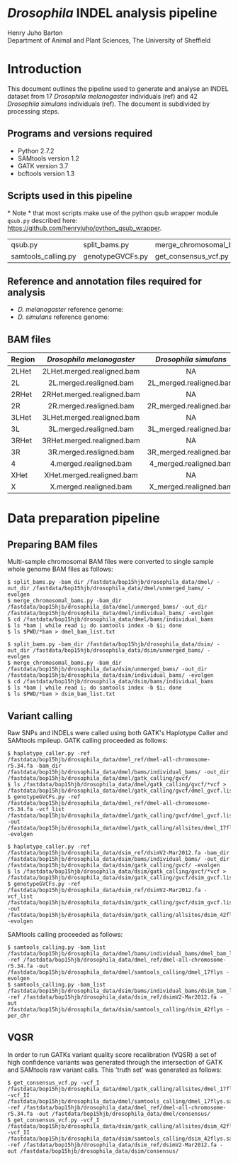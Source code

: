 # *Drosophila* INDEL analysis pipeline
Henry Juho Barton  
Department of Animal and Plant Sciences, The University of Sheffield  

# Introduction

This document outlines the pipeline used to generate and analyse an INDEL dataset from 17 *Drosophila melanogaster* individuals (ref) and 42 *Drosophila simulans* individuals (ref). The document is subdivided by processing steps.

## Programs and versions required

  * Python 2.7.2
  * SAMtools version 1.2
  * GATK version 3.7
  * bcftools version 1.3

## Scripts used in this pipeline

\* Note \* that most scripts make use of the python qsub wrapper module ```qsub.py``` described here: <https://github.com/henryjuho/python_qsub_wrapper>.


|                            |                            |                             |                             |
|:---------------------------|:---------------------------|:----------------------------|:----------------------------|
| qsub.py                    | split_bams.py              | merge_chromosomal_bams.py   | haplotype_caller.py         |
| samtools_calling.py        | genotypeGVCFs.py           | get_consensus_vcf.py        |                             |

## Reference and annotation files required for analysis

  * *D. melanogaster* reference genome: 
  * *D. simulans* reference genome:
  
## BAM files

| Region                     | _Drosophila melanogaster_   | _Drosophila simulans_     |
|:---------------------------|:---------------------------:|:-------------------------:|
| 2LHet                      | 2LHet.merged.realigned.bam  |    NA                     |
| 2L                         | 2L.merged.realigned.bam     | 2L_merged.realigned.bam   |
| 2RHet                      | 2RHet.merged.realigned.bam  |    NA                     |
| 2R                         | 2R.merged.realigned.bam     | 2R_merged.realigned.bam   |
| 3LHet                      | 3LHet.merged.realigned.bam  |    NA                     |
| 3L                         | 3L.merged.realigned.bam     | 3L_merged.realigned.bam   |
| 3RHet                      | 3RHet.merged.realigned.bam  |    NA                     |
| 3R                         | 3R.merged.realigned.bam     | 3R_merged.realigned.bam   |
| 4                          | 4.merged.realigned.bam      | 4_merged.realigned.bam    |
| XHet                       | XHet.merged.realigned.bam   |    NA                     |
| X                          | X.merged.realigned.bam      | X_merged.realigned.bam    |


# Data preparation pipeline
## Preparing BAM files

Multi-sample chromosomal BAM files were converted to single sample whole genome BAM files as follows:

```
$ split_bams.py -bam_dir /fastdata/bop15hjb/drosophila_data/dmel/ -out_dir /fastdata/bop15hjb/drosophila_data/dmel/unmerged_bams/ -evolgen
$ merge_chromosomal_bams.py -bam_dir /fastdata/bop15hjb/drosophila_data/dmel/unmerged_bams/ -out_dir /fastdata/bop15hjb/drosophila_data/dmel/individual_bams/ -evolgen
$ cd /fastdata/bop15hjb/drosophila_data/dmel/bams/individual_bams
$ ls *bam | while read i; do samtools index -b $i; done
$ ls $PWD/*bam > dmel_bam_list.txt

$ split_bams.py -bam_dir /fastdata/bop15hjb/drosophila_data/dsim/ -out_dir /fastdata/bop15hjb/drosophila_data/dsim/unmerged_bams/ -evolgen
$ merge_chromosomal_bams.py -bam_dir /fastdata/bop15hjb/drosophila_data/dsim/unmerged_bams/ -out_dir /fastdata/bop15hjb/drosophila_data/dsim/individual_bams/ -evolgen
$ cd /fastdata/bop15hjb/drosophila_data/dsim/bams/individual_bams
$ ls *bam | while read i; do samtools index -b $i; done
$ ls $PWD/*bam > dsim_bam_list.txt
```

## Variant calling

Raw SNPs and INDELs were called using both GATK's Haplotype Caller and SAMtools mpileup. GATK calling proceeded as follows:

```
$ haplotype_caller.py -ref /fastdata/bop15hjb/drosophila_data/dmel_ref/dmel-all-chromosome-r5.34.fa -bam_dir /fastdata/bop15hjb/drosophila_data/dmel/bams/individual_bams/ -out_dir /fastdata/bop15hjb/drosophila_data/dmel/gatk_calling/gvcf/
$ ls /fastdata/bop15hjb/drosophila_data/dmel/gatk_calling/gvcf/*vcf > /fastdata/bop15hjb/drosophila_data/dmel/gatk_calling/gvcf/dmel_gvcf.list
$ genotypeGVCFs.py -ref /fastdata/bop15hjb/drosophila_data/dmel_ref/dmel-all-chromosome-r5.34.fa -vcf_list /fastdata/bop15hjb/drosophila_data/dmel/gatk_calling/gvcf/dmel_gvcf.list -out /fastdata/bop15hjb/drosophila_data/dmel/gatk_calling/allsites/dmel_17flys.gatk.allsites.vcf -evolgen

$ haplotype_caller.py -ref /fastdata/bop15hjb/drosophila_data/dsim_ref/dsimV2-Mar2012.fa -bam_dir /fastdata/bop15hjb/drosophila_data/dsim/bams/individual_bams/ -out_dir /fastdata/bop15hjb/drosophila_data/dsim/gatk_calling/gvcf/ -evolgen
$ ls /fastdata/bop15hjb/drosophila_data/dsim/gatk_calling/gvcf/*vcf > /fastdata/bop15hjb/drosophila_data/dsim/gatk_calling/gvcf/dsim_gvcf.list
$ genotypeGVCFs.py -ref /fastdata/bop15hjb/drosophila_data/dsim_ref/dsimV2-Mar2012.fa -vcf_list /fastdata/bop15hjb/drosophila_data/dsim/gatk_calling/gvcf/dsim_gvcf.list -out /fastdata/bop15hjb/drosophila_data/dsim/gatk_calling/allsites/dsim_42flys.gatk.allsites.vcf -evolgen
```

SAMtools calling proceeded as follows:

```
$ samtools_calling.py -bam_list /fastdata/bop15hjb/drosophila_data/dmel/bams/individual_bams/dmel_bam_list.txt -ref /fastdata/bop15hjb/drosophila_data/dmel_ref/dmel-all-chromosome-r5.34.fa -out /fastdata/bop15hjb/drosophila_data/dmel/samtools_calling/dmel_17flys -evolgen
$ samtools_calling.py -bam_list /fastdata/bop15hjb/drosophila_data/dsim/bams/individual_bams/dsim_bam_list.txt -ref /fastdata/bop15hjb/drosophila_data/dsim_ref/dsimV2-Mar2012.fa -out /fastdata/bop15hjb/drosophila_data/dsim/samtools_calling/dsim_42flys -per_chr
```

## VQSR

In order to run GATKs variant quality score recalibration (VQSR) a set of high confidence variants was generated through the intersection of GATK and SAMtools raw variant calls. This 'truth set' was generated as follows:

```
$ get_consensus_vcf.py -vcf_I /fastdata/bop15hjb/drosophila_data/dmel/gatk_calling/allsites/dmel_17flys.gatk.allsites.vcf -vcf_II /fastdata/bop15hjb/drosophila_data/dmel/samtools_calling/dmel_17flys.samtools.allsites.vcf -ref /fastdata/bop15hjb/drosophila_data/dmel_ref/dmel-all-chromosome-r5.34.fa -out /fastdata/bop15hjb/drosophila_data/dmel/consensus/
$ get_consensus_vcf.py -vcf_I /fastdata/bop15hjb/drosophila_data/dsim/gatk_calling/allsites/dsim_42flys.gatk.allsites.vcf -vcf_II /fastdata/bop15hjb/drosophila_data/dsim/samtools_calling/dsim_42flys.samtools.allsites.vcf -ref /fastdata/bop15hjb/drosophila_data/dsim_ref/dsimV2-Mar2012.fa -out /fastdata/bop15hjb/drosophila_data/dsim/consensus/
```